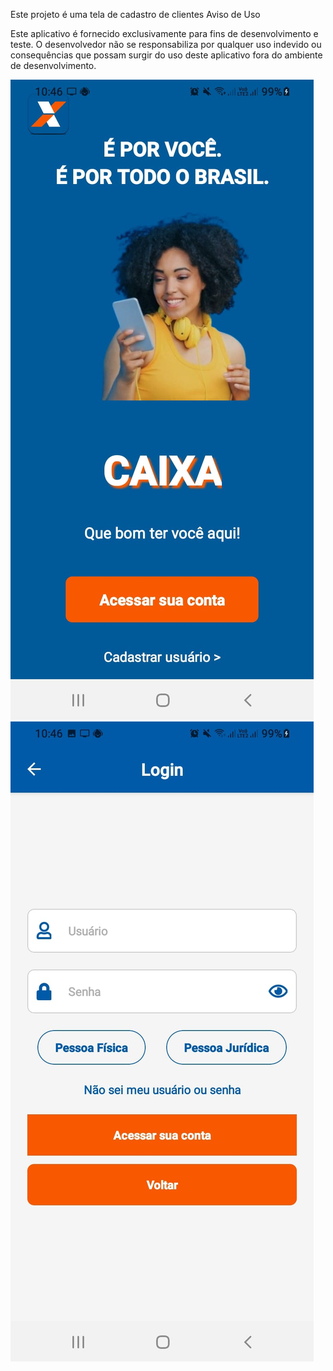 Este projeto é uma tela de cadastro de clientes 
Aviso de Uso

Este aplicativo é fornecido exclusivamente para fins de desenvolvimento e teste. O desenvolvedor não se responsabiliza por qualquer uso indevido ou consequências que possam surgir do uso deste aplicativo fora do ambiente de desenvolvimento. 

![Tela 1](./assets/tela1.jpeg)
![Tela 2](./assets/tela2.jpeg)
